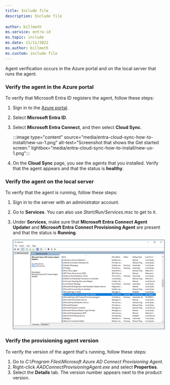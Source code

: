 ```yaml
---
title: Include file
description: Include file

author: billmath
ms.service: entra-id
ms.topic: include
ms.date: 11/11/2022
ms.author: billmath
ms.custom: include file
---
```


Agent verification occurs in the Azure portal and on the local server that runs the agent.

### Verify the agent in the Azure portal

To verify that Microsoft Entra ID registers the agent, follow these steps:

1. Sign in to the [Azure portal](https://portal.azure.com).
1. Select **Microsoft Entra ID**.
1. Select **Microsoft Entra Connect**, and then select **Cloud Sync**.

    :::image type="content" source="media/entra-cloud-sync-how-to-install/new-ux-1.png" alt-text="Screenshot that shows the Get started screen." lightbox="media/entra-cloud-sync-how-to-install/new-ux-1.png":::

1. On the **Cloud Sync** page, you see the agents that you installed. Verify that the agent appears and that the status is **healthy**.

### Verify the agent on the local server

To verify that the agent is running, follow these steps:

1. Sign in to the server with an administrator account.
1. Go to **Services**. You can also use *Start/Run/Services.msc* to get to it.
1. Under **Services**, make sure that **Microsoft Entra Connect Agent Updater** and **Microsoft Entra Connect Provisioning Agent** are present and that the status is **Running**.

    [![Screenshot that shows the Windows services.](./media/entra-cloud-sync-how-to-verify-installation/windows-services.png)](./media/entra-cloud-sync-how-to-verify-installation/windows-services.png#lightbox)

### Verify the provisioning agent version

To verify the version of the agent that's running, follow these steps:

1. Go to *C:\Program Files\Microsoft Azure AD Connect Provisioning Agent*.
1. Right-click *AADConnectProvisioningAgent.exe* and select **Properties**.
1. Select the **Details** tab. The version number appears next to the product version.
